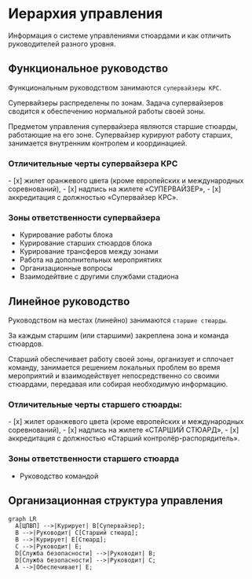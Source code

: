 # Иерархия управления

Информация о системе управлениями стюардами и как отличить руководителей разного уровня.

## Функциональное руководство

Функциональным руководством занимаются `супервайзеры КРС`. 

Супервайзеры распределены по зонам. Задача супервайзеров сводится к обеспечению нормальной работы своей зоны. 

Предметом управления супервайзера являются старшие стюарды, работающие на его зоне. Супервайзер курируют работу старших, занимается внутренним контролем и координацией.

### Отличительные черты супервайзера КРС 

<div class="result" markdown>
- [x] жилет оранжевого цвета (кроме европейских и международных соревнований),
- [x] надпись на жилете «СУПЕРВАЙЗЕР», 
- [x] аккредитация с должностью «Супервайзер КРС».
</div>

### Зоны ответственности супервайзера

- Курирование работы блока
- Курирование старших стюардов блока
- Курирование трансферов между зонами
- Работа на дополнительных мероприятиях
- Организационные вопросы
- Взаимодейтвие с другими службами стадиона

## Линейное руководство

Руководством на местах (линейно) занимаются `старшие стюарды`. 

За каждым старшим (или старшими) закреплена зона и команда стюардов. 

Старший обеспечивает работу своей зоны, организует и сплочает команду, занимается решением локальных проблем во время мероприятий и взаимодействует непосредственно со своими стюардами, передавая или собирая необходимую информацию.

### Отличительные черты старшего стюарды: 

<div class="result" markdown>
- [x] жилет оранжевого цвета (кроме европейских и международных соревнований),
- [x] надпись на жилете «СТАРШИЙ СТЮАРД», 
- [x] аккредитация с должностью «Старший контролёр-распорядитель».
</div>

### Зоны ответственности старшего стюарда

- Руководство командой

## Организационная структура управления

``` mermaid
graph LR
  A[ЦПВП] -->|Курирует| B[Супервайзер];
  B -->|Руководит| C[Старший стюард];
  B -->|Курирует| E[Стюард];
  C -->|Руководит| E;
  D[Служба безопасности] -->|Руководит| B;
  D[Служба безопасности] -->|Руководит| C;
  A -->|Обеспечивает| E;
```


